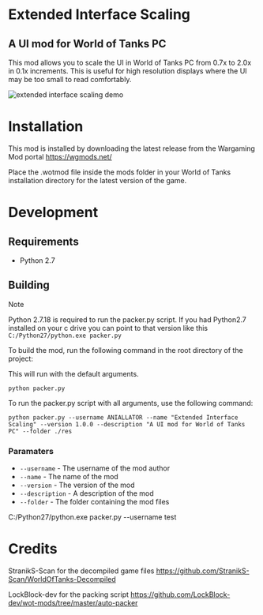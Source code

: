 # Extended Interface Scaling

## A UI mod for World of Tanks PC

This mod allows you to scale the UI in World of Tanks PC from 0.7x to 2.0x in 0.1x increments. This is useful for high resolution displays where the UI may be too small to read comfortably.

![extended interface scaling demo](./extended-interface-scaling.gif)

# Installation

This mod is installed by downloading the latest release from the Wargaming Mod portal https://wgmods.net/

Place the .wotmod file inside the mods folder in your World of Tanks installation directory for the latest version of the game.

# Development

## Requirements

- Python 2.7

## Building

> [!NOTE]  
> Python 2.7.18 is required to run the packer.py script.
> If you had Python2.7 installed on your c drive you can point to that version like this
> `C:/Python27/python.exe packer.py`

To build the mod, run the following command in the root directory of the project:

This will run with the default arguments.

```
python packer.py
```

To run the packer.py script with all arguments, use the following command:

```
python packer.py --username ANIALLATOR --name "Extended Interface Scaling" --version 1.0.0 --description "A UI mod for World of Tanks PC" --folder ./res
```

### Paramaters

- `--username` - The username of the mod author
- `--name` - The name of the mod
- `--version` - The version of the mod
- `--description` - A description of the mod
- `--folder` - The folder containing the mod files

C:/Python27/python.exe packer.py --username test

# Credits

StranikS-Scan for the decompiled game files
https://github.com/StranikS-Scan/WorldOfTanks-Decompiled

LockBlock-dev for the packing script
https://github.com/LockBlock-dev/wot-mods/tree/master/auto-packer
